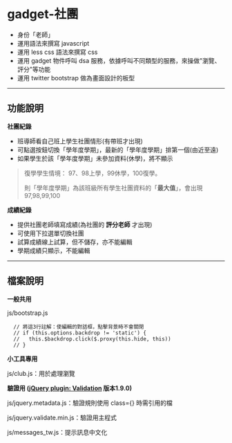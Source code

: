 gadget-社團
==========================

* 身份「老師」
* 運用語法來撰寫 javascript
* 運用 less css 語法來撰寫 css
* 運用 gadget 物件呼叫 dsa 服務，依據呼叫不同類型的服務，來操做"瀏覽、評分"等功能
* 運用 twitter bootstrap 做為畫面設計的板型


----------


功能說明
-------

**社團紀錄**

 - 班導師看自己班上學生社團情形(有帶班才出現)
 - 可點選按鈕切換「學年度學期」，最新的「學年度學期」排第一個(由近至遠)
 - 如果學生於該「學年度學期」未參加資料(休學)，將不顯示

>復學學生情境：
>97、98上學，99休學，100復學。
>
>則「學年度學期」為該班級所有學生社團資料的「**最大值**」，會出現97,98,99,100
>

**成績紀錄**

 - 提供社團老師填寫成績(為社團的 **評分老師** 才出現)
 - 可使用下拉選單切換社團
 - 試算成績線上試算，但不儲存，亦不能編輯
 - 學期成績只顯示，不能編輯

----------


檔案說明
-------
**一般共用**

js/bootstrap.js

      // 將這3行註解：使編輯的對話框，點擊背景時不會關閉
      // if (this.options.backdrop != 'static') {
      //   this.$backdrop.click($.proxy(this.hide, this))
      // }

**小工具專用**

js/club.js：用於處理瀏覽

**驗證用 ([jQuery plugin: Validation][1] 版本1.9.0)**

js/jquery.metadata.js：驗證規則使用 class={} 時需引用的檔

js/jquery.validate.min.js：驗證用主程式

js/messages_tw.js：提示訊息中文化


  [1]: http://bassistance.de/jquery-plugins/jquery-plugin-validation/

